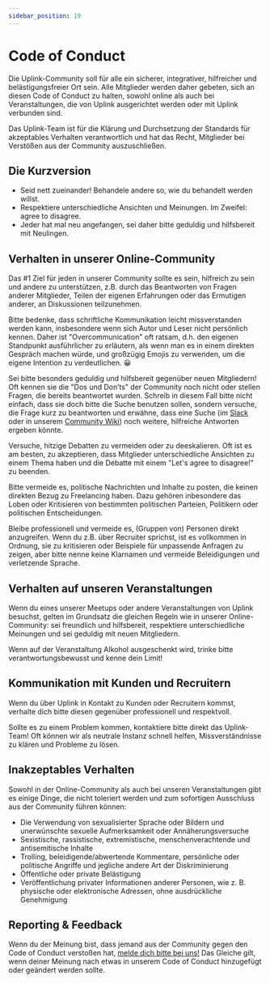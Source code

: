 ```yaml
---
sidebar_position: 19
---
```


# Code of Conduct

Die Uplink-Community soll für alle ein sicherer, integrativer, hilfreicher und belästigungsfreier Ort sein. Alle Mitglieder werden daher gebeten, sich an diesen Code of Conduct zu halten, sowohl online als auch bei Veranstaltungen, die von Uplink ausgerichtet werden oder mit Uplink verbunden sind.

Das Uplink-Team ist für die Klärung und Durchsetzung der Standards für akzeptables Verhalten verantwortlich und hat das Recht, Mitglieder bei Verstößen aus der Community auszuschließen.

## Die Kurzversion

* Seid nett zueinander! Behandele andere so, wie du behandelt werden willst.
* Respektiere unterschiedliche Ansichten und Meinungen. Im Zweifel: agree to disagree.
* Jeder hat mal neu angefangen, sei daher bitte geduldig und hilfsbereit mit Neulingen.

## Verhalten in unserer Online-Community

Das #1 Ziel für jeden in unserer Community sollte es sein, hilfreich zu sein und andere zu unterstützen, z.B. durch das Beantworten von Fragen anderer Mitglieder, Teilen der eigenen Erfahrungen oder das Ermutigen anderer, an Diskussionen teilzunehmen.

Bitte bedenke, dass schriftliche Kommunikation leicht missverstanden werden kann, insbesondere wenn sich Autor und Leser nicht persönlich kennen. Daher ist "Overcommunication" oft ratsam, d.h. den eigenen Standpunkt ausführlicher zu erläutern, als wenn man es in einem direkten Gespräch machen würde, und großzügig Emojis zu verwenden, um die eigene Intention zu verdeutlichen. 😀

Sei bitte besonders geduldig und hilfsbereit gegenüber neuen Mitgliedern! Oft kennen sie die "Dos und Don’ts" der Community noch nicht oder stellen Fragen, die bereits beantwortet wurden. Schreib in diesem Fall bitte nicht einfach, dass sie doch bitte die Suche benutzen sollen, sondern versuche, die Frage kurz zu beantworten und erwähne, dass eine Suche (im [Slack](our-slack.md) oder in unserem [Community Wiki](community-wiki.md)) noch weitere, hilfreiche Antworten ergeben könnte.

Versuche, hitzige Debatten zu vermeiden oder zu deeskalieren. Oft ist es am besten, zu akzeptieren, dass Mitglieder unterschiedliche Ansichten zu einem Thema haben und die Debatte mit einem "Let's agree to disagree!" zu beenden.

Bitte vermeide es, politische Nachrichten und Inhalte zu posten, die keinen direkten Bezug zu Freelancing haben. Dazu gehören inbesondere das Loben oder Kritisieren von bestimmten politischen Parteien, Politikern oder politischen Entscheidungen.

Bleibe professionell und vermeide es, (Gruppen von) Personen direkt anzugreifen. Wenn du z.B. über Recruiter sprichst, ist es vollkommen in Ordnung, sie zu kritisieren oder Beispiele für unpassende Anfragen zu zeigen, aber bitte nenne keine Klarnamen und vermeide Beleidigungen und verletzende Sprache.

## Verhalten auf unseren Veranstaltungen

Wenn du eines unserer Meetups oder andere Veranstaltungen von Uplink besuchst, gelten im Grundsatz die gleichen Regeln wie in unserer Online-Community: sei freundlich und hilfsbereit, respektiere unterschiedliche Meinungen und sei geduldig mit neuen Mitgliedern.

Wenn auf der Veranstaltung Alkohol ausgeschenkt wird, trinke bitte verantwortungsbewusst und kenne dein Limit!

## Kommunikation mit Kunden und Recruitern

Wenn du über Uplink in Kontakt zu Kunden oder Recruitern kommst, verhalte dich bitte diesen gegenüber professionell und respektvoll.

Sollte es zu einem Problem kommen, kontaktiere bitte direkt das Uplink-Team! Oft können wir als neutrale Instanz schnell helfen, Missverständnisse zu klären und Probleme zu lösen.

## Inakzeptables Verhalten

Sowohl in der Online-Community als auch bei unseren Veranstaltungen gibt es einige Dinge, die nicht toleriert werden und zum sofortigen Ausschluss aus der Community führen können:

* Die Verwendung von sexualisierter Sprache oder Bildern und unerwünschte sexuelle Aufmerksamkeit oder Annäherungsversuche
* Sexistische, rassistische, extremistische, menschenverachtende und antisemitische Inhalte
* Trolling, beleidigende/abwertende Kommentare, persönliche oder politische Angriffe und jegliche andere Art der Diskriminierung
* Öffentliche oder private Belästigung
* Veröffentlichung privater Informationen anderer Personen, wie z. B. physische oder elektronische Adressen, ohne ausdrückliche Genehmigung

## Reporting & Feedback

Wenn du der Meinung bist, dass jemand aus der Community gegen den Code of Conduct verstoßen hat, [melde dich bitte bei uns!](mailto:hello@uplink.tech) Das Gleiche gilt, wenn deiner Meinung nach etwas in unserem Code of Conduct hinzugefügt oder geändert werden sollte.

